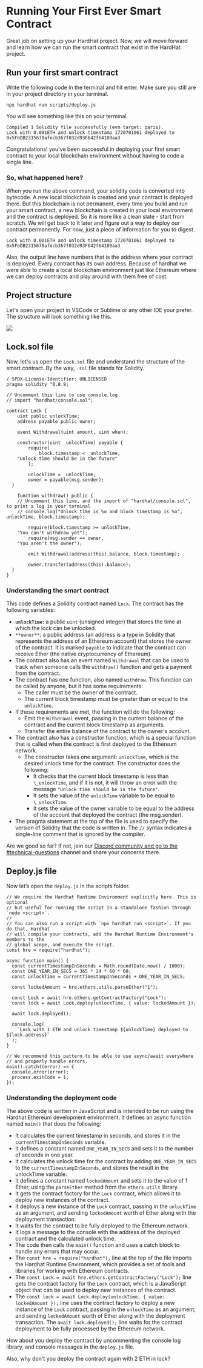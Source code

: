# Running Your First Ever Smart Contract

Great job on setting up your HardHat project. Now, we will move forward and learn how we can run the smart contract that exist in the HardHat project.

## Run your first smart contract

Write the following code in the terminal and hit enter. Make sure you still are in your project directory in your terminal.

```
npx hardhat run scripts/deploy.js
```

You will see something like this on your terminal.

```
Compiled 1 Solidity file successfully (evm target: paris).
Lock with 0.001ETH and unlock timestamp 1720701061 deployed to 0x5FbDB2315678afecb367f032d93F642f64180aa3
```

Congratulations! you've been successful in deploying your first smart contract to your local blockchain environment without having to code a single line.

### So, what happened here?

When you run the above command, your solidity code is converted into bytecode. A new local blockchain is created and your contract is deployed there. But this blockchain is not permanent, every time you build and run your smart contract, a new blockchain is created in your local environment and the contract is deployed. So it is more like a clean slate - start from scratch. We will get back to it later and figure out a way to deploy our contract permanently. For now, just a piece of information for you to digest.

```
Lock with 0.001ETH and unlock timestamp 1720701061 deployed to 0x5FbDB2315678afecb367f032d93F642f64180aa3
```

Also, the output line have numbers that is the address where your contract is deployed. Every contract has its own address. Because of hardhat we were able to create a local blockchain environment just like Ethereum where we can deploy contracts and play around with them free of cost.

## Project structure

Let's open your project in VSCode or Sublime or any other IDE your prefer. The structure will look something like this.

![](https://raw.githubusercontent.com/0xmetaschool/Learning-Projects/refs/heads/main/assests_for_all/How%20to%20write%20a%20smart%20contract%20and%20mint%20Elon%20Musk%20NFT%20on%20OpenSea/L1%20Image%204.webp)

## Lock.sol file

Now, let's us open the `Lock.sol` file and understand the structure of the smart contract. By the way, `.sol` file stands for Solidity.

```
/ SPDX-License-Identifier: UNLICENSED
pragma solidity ^0.8.9;

// Uncomment this line to use console.log
// import "hardhat/console.sol";

contract Lock {
    uint public unlockTime;
    address payable public owner;

    event Withdrawal(uint amount, uint when);

    constructor(uint _unlockTime) payable {
        require(
            block.timestamp < _unlockTime,
    "Unlock time should be in the future"
        );

        unlockTime = _unlockTime;
        owner = payable(msg.sender);
  }

    function withdraw() public {
    // Uncomment this line, and the import of "hardhat/console.sol", to print a log in your terminal
    // console.log("Unlock time is %o and block timestamp is %o", unlockTime, block.timestamp);

        require(block.timestamp >= unlockTime,
    "You can't withdraw yet");
        require(msg.sender == owner,
    "You aren't the owner");

        emit Withdrawal(address(this).balance, block.timestamp);

        owner.transfer(address(this).balance);
  }
}

```

### Understanding the smart contract

This code defines a Solidity contract named `Lock`. The contract has the following variables:

- **`unlockTime`:** a public `uint` (unsigned integer) that stores the time at which the lock can be unlocked.
- `**owner**`_:_ a public address (an address is a type in Solidity that represents the address of an Ethereum account) that stores the owner of the contract. It is marked `payable` to indicate that the contract can receive Ether (the native cryptocurrency of Ethereum).
- The contract also has an event named `Withdrawal` that can be used to track when someone calls the `withdraw()` function and gets a payment from the contract.
- The contract has one function, also named `withdraw`. This function can be called by anyone, but it has some requirements:
  - The caller must be the owner of the contract.
  - The current block timestamp must be greater than or equal to the `unlockTime`.
- If these requirements are met, the function will do the following:
  - Emit the `Withdrawal` event, passing in the current balance of the contract and the current block timestamp as arguments.
  - Transfer the entire balance of the contract to the owner's account.
- The contract also has a constructor function, which is a special function that is called when the contract is first deployed to the Ethereum network.
  - The constructor takes one argument: `unlockTime`, which is the desired unlock time for the contract. The constructor does the following:
    - It checks that the current block timestamp is less than `\_unlockTime`, and if it is not, it will throw an error with the message `"Unlock time should be in the future"`.
    - It sets the value of the `unlockTime` variable to be equal to `\_unlockTime`.
    - It sets the value of the owner variable to be equal to the address of the account that deployed the contract (the msg.sender).
- The pragma statement at the top of the file is used to specify the version of Solidity that the code is written in. The `//` syntax indicates a single-line comment that is ignored by the compiler.

Are we good so far? If not, join our [Discord community and go to the #technical-questions](https://discord.com/channels/924956974628622346/1011880962801541120) channel and share your concerns there.

## Deploy.js file

Now let’s open the `deploy.js` in the scripts folder.

```
// We require the Hardhat Runtime Environment explicitly here. This is optional
// but useful for running the script in a standalone fashion through `node <script>`.
//
// You can also run a script with `npx hardhat run <script>`. If you do that, Hardhat
// will compile your contracts, add the Hardhat Runtime Environment's members to the
// global scope, and execute the script.
const hre = require("hardhat");

async function main() {
  const currentTimestampInSeconds = Math.round(Date.now() / 1000);
  const ONE_YEAR_IN_SECS = 365 * 24 * 60 * 60;
  const unlockTime = currentTimestampInSeconds + ONE_YEAR_IN_SECS;

  const lockedAmount = hre.ethers.utils.parseEther("1");

  const Lock = await hre.ethers.getContractFactory("Lock");
  const lock = await Lock.deploy(unlockTime, { value: lockedAmount });

  await lock.deployed();

  console.log(
    `Lock with 1 ETH and unlock timestamp ${unlockTime} deployed to ${lock.address}`
  );
}

// We recommend this pattern to be able to use async/await everywhere
// and properly handle errors.
main().catch((error) => {
  console.error(error);
  process.exitCode = 1;
});

```

### Understanding the deployment code

The above code is written in JavaScript and is intended to be run using the Hardhat Ethereum development environment. It defines an async function named `main()` that does the following:

- It calculates the current timestamp in seconds, and stores it in the `currentTimestampInSeconds` variable.
- It defines a constant named `ONE_YEAR_IN_SECS` and sets it to the number of seconds in one year.
- It calculates the unlock time for the contract by adding `ONE_YEAR_IN_SECS` to the `currentTimestampInSeconds`, and stores the result in the unlockTime variable.
- It defines a constant named `lockedAmount` and sets it to the value of 1 Ether, using the `parseEther` method from the `ethers.utils` library.
- It gets the contract factory for the `Lock` contract, which allows it to deploy new instances of the contract.
- It deploys a new instance of the `Lock` contract, passing in the `unlockTime` as an argument, and sending `lockedAmount` worth of Ether along with the deployment transaction.
- It waits for the contract to be fully deployed to the Ethereum network.
- It logs a message to the console with the address of the deployed contract and the calculated unlock time.
- The code then calls the `main()` function and uses a catch block to handle any errors that may occur.
- The `const hre = require("hardhat");` line at the top of the file imports the Hardhat Runtime Environment, which provides a set of tools and libraries for working with Ethereum contracts.
- The `const Lock = await hre.ethers.getContractFactory("Lock");` line gets the contract factory for the `Lock` contract, which is a JavaScript object that can be used to deploy new instances of the contract.
- The `const lock = await Lock.deploy(unlockTime, { value: lockedAmount });` line uses the contract factory to deploy a new instance of the `Lock` contract, passing in the `unlockTime` as an argument, and sending `lockedAmount` worth of Ether along with the deployment transaction. The `await lock.deployed();` line waits for the contract deployment to be fully processed by the Ethereum network.

How about you deploy the contract by uncommenting the console log library, and console messages in the `deploy.js` file.

Also, why don't you deploy the contract again with 2 ETH in lock?

